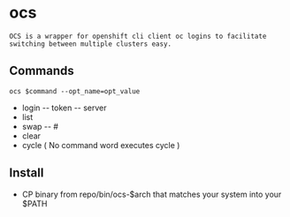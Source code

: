 # ocs

    OCS is a wrapper for openshift cli client oc logins to facilitate switching between multiple clusters easy.

## Commands

    ocs $command --opt_name=opt_value

- login
-- token
-- server
- list
- swap
-- #
- clear
- cycle ( No command word executes cycle )

## Install

- CP binary from repo/bin/ocs-$arch that matches your system into your $PATH
